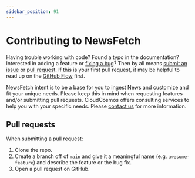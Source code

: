 ```yaml
---
sidebar_position: 91
---
```

# Contributing to NewsFetch

Having trouble working with code? Found a typo in the documentation? Interested in adding a feature or
[fixing a bug](https://github.com/NewsFetch/NewsFetch/issues)? Then by all means
[submit an issue](https://github.com/NewsFetch/NewsFetch/issues/new) or
[pull request](https://help.github.com/articles/using-pull-requests/). If this is your first pull request,
it may be helpful to read up on the [GitHub Flow](https://guides.github.com/introduction/flow/) first.

NewsFetch intent is to be a base for you to ingest News and customize and fit your unique needs.
Please keep this in mind when requesting features and/or submitting pull requests.
CloudCosmos offers consulting services to help you with your specific needs.
Please [contact us](https://cloudcosmos.tech/#contact-us) for more information.

## Pull requests

When submitting a pull request:

1. Clone the repo.
2. Create a branch off of `main` and give it a meaningful name (e.g. `awesome-feature`) and describe the feature or the bug fix.
3. Open a pull request on GitHub.
